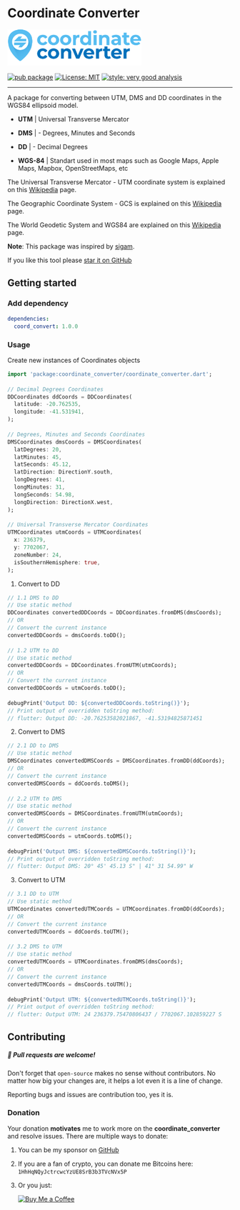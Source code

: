 # Coordinate Converter

<p align="left">
  <img src="assets/logo/logo.png" width="300" alt="logo">
</p>

[![pub package][pub_badge]][pub_badge_link]
[![License: MIT][license_badge]][license_badge_link]
[![style: very good analysis][badge]][badge_link]

---

A package for converting between UTM, DMS and DD coordinates in the WGS84 ellipsoid model.


- **UTM** | Universal Transverse Mercator
- **DMS** | - Degrees, Minutes and Seconds
- **DD** | - Decimal Degrees

- **WGS-84** | Standart used in most maps such as Google Maps, Apple Maps, Mapbox, OpenStreetMaps, etc


The Universal Transverse Mercator - UTM coordinate system is explained on this [Wikipedia](https://en.wikipedia.org/wiki/Universal_Transverse_Mercator_coordinate_system) page.

The Geographic Coordinate System - GCS is explained on this [Wikipedia](https://en.wikipedia.org/wiki/Geographic_coordinate_system) page.

The World Geodetic System and WGS84 are explained on this [Wikipedia](https://en.wikipedia.org/wiki/World_Geodetic_System#WGS84) page.


**Note**: This package was inspired by [sigam][sigam_link].

If you like this tool please [star it on GitHub][github_repository_link]

## Getting started

### Add dependency

```yaml
dependencies:
  coord_convert: 1.0.0
```

### Usage

Create new instances of Coordinates objects

```dart
import 'package:coordinate_converter/coordinate_converter.dart';

// Decimal Degrees Coordinates
DDCoordinates ddCoords = DDCoordinates(
  latitude: -20.762535,
  longitude: -41.531941,
);

// Degrees, Minutes and Seconds Coordinates
DMSCoordinates dmsCoords = DMSCoordinates(
  latDegrees: 20,
  latMinutes: 45,
  latSeconds: 45.12,
  latDirection: DirectionY.south,
  longDegrees: 41,
  longMinutes: 31,
  longSeconds: 54.98,
  longDirection: DirectionX.west,
);

// Universal Transverse Mercator Coordinates
UTMCoordinates utmCoords = UTMCoordinates(
  x: 236379,
  y: 7702067,
  zoneNumber: 24,
  isSouthernHemisphere: true,
);
```

1. Convert to DD

```dart
// 1.1 DMS to DD
// Use static method
DDCoordinates convertedDDCoords = DDCoordinates.fromDMS(dmsCoords);
// OR
// Convert the current instance
convertedDDCoords = dmsCoords.toDD();

// 1.2 UTM to DD
// Use static method
convertedDDCoords = DDCoordinates.fromUTM(utmCoords);
// OR
// Convert the current instance
convertedDDCoords = utmCoords.toDD();

debugPrint('Output DD: ${convertedDDCoords.toString()}');
// Print output of overridden toString method:
// flutter: Output DD: -20.76253582021867, -41.53194825871451
```

2. Convert to DMS

```dart
// 2.1 DD to DMS
// Use static method
DMSCoordinates convertedDMSCoords = DMSCoordinates.fromDD(ddCoords);
// OR
// Convert the current instance
convertedDMSCoords = ddCoords.toDMS();

// 2.2 UTM to DMS
// Use static method
convertedDMSCoords = DMSCoordinates.fromUTM(utmCoords);
// OR
// Convert the current instance
convertedDMSCoords = utmCoords.toDMS();

debugPrint('Output DMS: ${convertedDMSCoords.toString()}');
// Print output of overridden toString method:
// flutter: Output DMS: 20° 45' 45.13 S" | 41° 31 54.99" W
```
3. Convert to UTM

```dart
// 3.1 DD to UTM
// Use static method
UTMCoordinates convertedUTMCoords = UTMCoordinates.fromDD(ddCoords);
// OR
// Convert the current instance
convertedUTMCoords = ddCoords.toUTM();

// 3.2 DMS to UTM
// Use static method
convertedUTMCoords = UTMCoordinates.fromDMS(dmsCoords);
// OR
// Convert the current instance
convertedUTMCoords = dmsCoords.toUTM();

debugPrint('Output UTM: ${convertedUTMCoords.toString()}');
// Print output of overridden toString method:
// flutter: Output UTM: 24 236379.75470806437 / 7702067.102859227 S
```

## Contributing

##### :beer: Pull requests are welcome!
Don't forget that `open-source` makes no sense without contributors. No matter how big your changes are, it helps a lot even it is a line of change.

Reporting bugs and issues are contribution too, yes it is.

### Donation
Your donation **motivates** me to work more on the **coordinate_converter** and resolve issues.
There are multiple ways to donate:

1. You can be my sponsor on [GitHub](https://github.com/sponsors/eamnicoletti)
2. If you are a fan of crypto, you can donate me Bitcoins here: `1HhHqNQyJctrcwcYzUE8SrB3b3TVcNVx5P`
3. Or you just: 

   [![Buy Me a Coffee][bymeacoffe_button]][bymeacoffe_donation_link]

[badge]: https://img.shields.io/badge/style-very_good_analysis-B22C89.svg
[badge_link]: https://pub.dev/packages/very_good_analysis
[bymeacoffe_button]: https://img.buymeacoffee.com/button-api/?slug=eamnicoletq&button_colour=FFDD00&font_colour=000000&font_family=Cookie&outline_colour=000000&coffee_colour=ffffff
[bymeacoffe_donation_link]: https://www.buymeacoffee.com/eamnicoletq
[github_repository_link]: https://github.com/eamnicoletti/coordinate_converter
[license_badge]: https://img.shields.io/badge/license-MIT-blue.svg
[license_badge_link]: https://opensource.org/licenses/MIT
[pub_badge]: https://img.shields.io/pub/v/coordinate_converter
[pub_badge_link]: https://pub.dartlang.org/packages/coordinate_converter
[sigam_link]: https://sigam.ambiente.sp.gov.br/sigam3/Controles/latlongutm.htm?latTxt=ctl00_con
